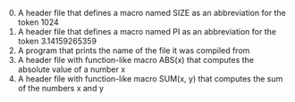 0. A header file that defines a macro named SIZE as an abbreviation for the token 1024
1. A header file that defines a macro named PI as an abbreviation for the token 3.14159265359
2. A program that prints the name of the file it was compiled from
3. A header file with function-like macro ABS(x) that computes the absolute value of a number x
4. A header file with function-like macro SUM(x, y) that computes the sum of the numbers x and y
